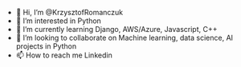 - 👋 Hi, I’m @KrzysztofRomanczuk
- 👀 I’m interested in Python
- 🌱 I’m currently learning Django, AWS/Azure, Javascript, C++
- 💞️ I’m looking to collaborate on Machine learning, data science, AI projects in Python
- 📫 How to reach me Linkedin

<!---
KrzysztofRomanczuk/KrzysztofRomanczuk is a ✨ special ✨ repository because its `README.md` (this file) appears on your GitHub profile.
You can click the Preview link to take a look at your changes.
--->
